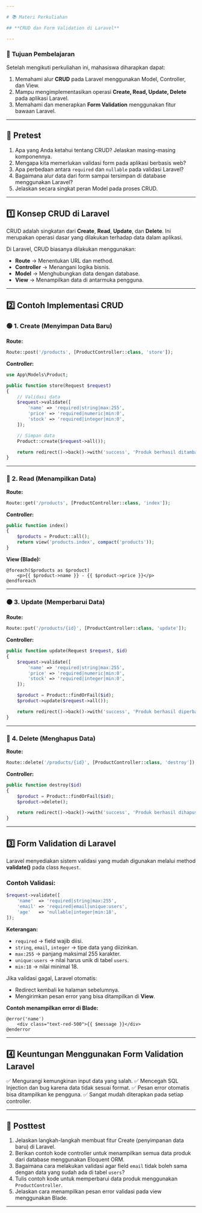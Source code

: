 ```yaml
---

# 📚 Materi Perkuliahan

## **CRUD dan Form Validation di Laravel**

---
```


### 🎯 **Tujuan Pembelajaran**

Setelah mengikuti perkuliahan ini, mahasiswa diharapkan dapat:

1. Memahami alur **CRUD** pada Laravel menggunakan Model, Controller, dan View.
2. Mampu mengimplementasikan operasi **Create, Read, Update, Delete** pada aplikasi Laravel.
3. Memahami dan menerapkan **Form Validation** menggunakan fitur bawaan Laravel.

---

## 📝 **Pretest**

1. Apa yang Anda ketahui tentang CRUD? Jelaskan masing-masing komponennya.
2. Mengapa kita memerlukan validasi form pada aplikasi berbasis web?
3. Apa perbedaan antara `required` dan `nullable` pada validasi Laravel?
4. Bagaimana alur data dari form sampai tersimpan di database menggunakan Laravel?
5. Jelaskan secara singkat peran Model pada proses CRUD.
---

## 1️⃣ **Konsep CRUD di Laravel**

CRUD adalah singkatan dari **Create**, **Read**, **Update**, dan **Delete**. Ini merupakan operasi dasar yang dilakukan terhadap data dalam aplikasi.

Di Laravel, CRUD biasanya dilakukan menggunakan:

* **Route** → Menentukan URL dan method.
* **Controller** → Menangani logika bisnis.
* **Model** → Menghubungkan data dengan database.
* **View** → Menampilkan data di antarmuka pengguna.

---

## 2️⃣ **Contoh Implementasi CRUD**

### 🟢 **1. Create (Menyimpan Data Baru)**

**Route:**

```php
Route::post('/products', [ProductController::class, 'store']);
```

**Controller:**

```php
use App\Models\Product;

public function store(Request $request)
{
    // Validasi data
    $request->validate([
        'name' => 'required|string|max:255',
        'price' => 'required|numeric|min:0',
        'stock' => 'required|integer|min:0',
    ]);

    // Simpan data
    Product::create($request->all());

    return redirect()->back()->with('success', 'Produk berhasil ditambahkan!');
}
```

---

### 🔵 **2. Read (Menampilkan Data)**

**Route:**

```php
Route::get('/products', [ProductController::class, 'index']);
```

**Controller:**

```php
public function index()
{
    $products = Product::all();
    return view('products.index', compact('products'));
}
```

**View (Blade):**

```blade
@foreach($products as $product)
    <p>{{ $product->name }} - {{ $product->price }}</p>
@endforeach
```

---

### 🟠 **3. Update (Memperbarui Data)**

**Route:**

```php
Route::put('/products/{id}', [ProductController::class, 'update']);
```

**Controller:**

```php
public function update(Request $request, $id)
{
    $request->validate([
        'name' => 'required|string|max:255',
        'price' => 'required|numeric|min:0',
        'stock' => 'required|integer|min:0',
    ]);

    $product = Product::findOrFail($id);
    $product->update($request->all());

    return redirect()->back()->with('success', 'Produk berhasil diperbarui!');
}
```

---

### 🔴 **4. Delete (Menghapus Data)**

**Route:**

```php
Route::delete('/products/{id}', [ProductController::class, 'destroy']);
```

**Controller:**

```php
public function destroy($id)
{
    $product = Product::findOrFail($id);
    $product->delete();

    return redirect()->back()->with('success', 'Produk berhasil dihapus!');
}
```

---

## 3️⃣ **Form Validation di Laravel**

Laravel menyediakan sistem validasi yang mudah digunakan melalui method **validate()** pada class `Request`.

### **Contoh Validasi:**

```php
$request->validate([
    'name'  => 'required|string|max:255',
    'email' => 'required|email|unique:users',
    'age'   => 'nullable|integer|min:18',
]);
```

**Keterangan:**

* `required` → field wajib diisi.
* `string`, `email`, `integer` → tipe data yang diizinkan.
* `max:255` → panjang maksimal 255 karakter.
* `unique:users` → nilai harus unik di tabel `users`.
* `min:18` → nilai minimal 18.

Jika validasi gagal, Laravel otomatis:

* Redirect kembali ke halaman sebelumnya.
* Mengirimkan pesan error yang bisa ditampilkan di **View**.

**Contoh menampilkan error di Blade:**

```blade
@error('name')
    <div class="text-red-500">{{ $message }}</div>
@enderror
```

---

## 4️⃣ **Keuntungan Menggunakan Form Validation Laravel**

✅ Mengurangi kemungkinan input data yang salah.
✅ Mencegah SQL Injection dan bug karena data tidak sesuai format.
✅ Pesan error otomatis bisa ditampilkan ke pengguna.
✅ Sangat mudah diterapkan pada setiap controller.


---

## 📝 **Posttest**

1. Jelaskan langkah-langkah membuat fitur Create (penyimpanan data baru) di Laravel.
2. Berikan contoh kode controller untuk menampilkan semua data produk dari database menggunakan Eloquent ORM.
3. Bagaimana cara melakukan validasi agar field `email` tidak boleh sama dengan data yang sudah ada di tabel `users`?
4. Tulis contoh kode untuk memperbarui data produk menggunakan `ProductController`.
5. Jelaskan cara menampilkan pesan error validasi pada view menggunakan Blade.

---
